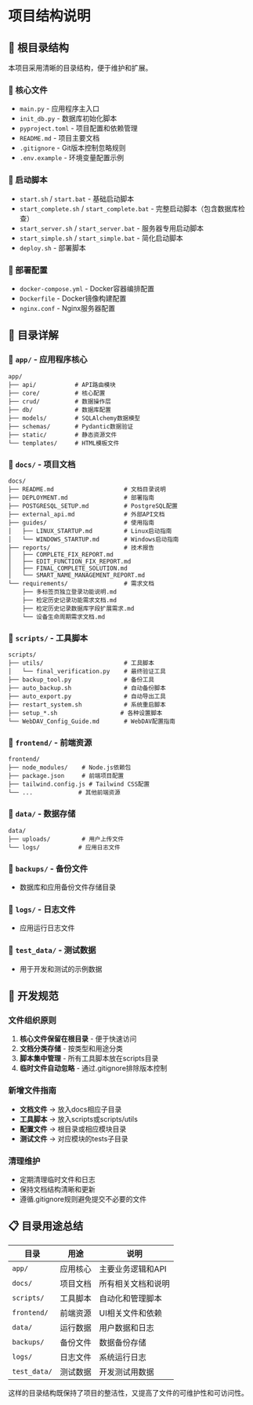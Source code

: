 # 项目结构说明

## 📁 根目录结构

本项目采用清晰的目录结构，便于维护和扩展。

### 🎯 核心文件
- `main.py` - 应用程序主入口
- `init_db.py` - 数据库初始化脚本
- `pyproject.toml` - 项目配置和依赖管理
- `README.md` - 项目主要文档
- `.gitignore` - Git版本控制忽略规则
- `.env.example` - 环境变量配置示例

### 🚀 启动脚本
- `start.sh` / `start.bat` - 基础启动脚本
- `start_complete.sh` / `start_complete.bat` - 完整启动脚本（包含数据库检查）
- `start_server.sh` / `start_server.bat` - 服务器专用启动脚本
- `start_simple.sh` / `start_simple.bat` - 简化启动脚本
- `deploy.sh` - 部署脚本

### 🐳 部署配置
- `docker-compose.yml` - Docker容器编排配置
- `Dockerfile` - Docker镜像构建配置
- `nginx.conf` - Nginx服务器配置

## 📁 目录详解

### 📂 `app/` - 应用程序核心
```
app/
├── api/           # API路由模块
├── core/          # 核心配置
├── crud/          # 数据操作层
├── db/            # 数据库配置
├── models/        # SQLAlchemy数据模型
├── schemas/       # Pydantic数据验证
├── static/        # 静态资源文件
└── templates/     # HTML模板文件
```

### 📂 `docs/` - 项目文档
```
docs/
├── README.md                    # 文档目录说明
├── DEPLOYMENT.md                # 部署指南
├── POSTGRESQL_SETUP.md          # PostgreSQL配置
├── external_api.md              # 外部API文档
├── guides/                      # 使用指南
│   ├── LINUX_STARTUP.md         # Linux启动指南
│   └── WINDOWS_STARTUP.md       # Windows启动指南
├── reports/                     # 技术报告
│   ├── COMPLETE_FIX_REPORT.md
│   ├── EDIT_FUNCTION_FIX_REPORT.md
│   ├── FINAL_COMPLETE_SOLUTION.md
│   └── SMART_NAME_MANAGEMENT_REPORT.md
└── requirements/                # 需求文档
    ├── 多标签页独立登录功能说明.md
    ├── 检定历史记录功能需求文档.md
    ├── 检定历史记录数据库字段扩展需求.md
    └── 设备生命周期需求文档.md
```

### 📂 `scripts/` - 工具脚本
```
scripts/
├── utils/                       # 工具脚本
│   └── final_verification.py    # 最终验证工具
├── backup_tool.py               # 备份工具
├── auto_backup.sh               # 自动备份脚本
├── auto_export.py               # 自动导出工具
├── restart_system.sh            # 系统重启脚本
├── setup_*.sh                  # 各种设置脚本
└── WebDAV_Config_Guide.md       # WebDAV配置指南
```

### 📂 `frontend/` - 前端资源
```
frontend/
├── node_modules/    # Node.js依赖包
├── package.json     # 前端项目配置
├── tailwind.config.js # Tailwind CSS配置
└── ...             # 其他前端资源
```

### 📂 `data/` - 数据存储
```
data/
├── uploads/         # 用户上传文件
└── logs/           # 应用日志文件
```

### 📂 `backups/` - 备份文件
- 数据库和应用备份文件存储目录

### 📂 `logs/` - 日志文件
- 应用运行日志文件

### 📂 `test_data/` - 测试数据
- 用于开发和测试的示例数据

## 🔧 开发规范

### 文件组织原则
1. **核心文件保留在根目录** - 便于快速访问
2. **文档分类存储** - 按类型和用途分类
3. **脚本集中管理** - 所有工具脚本放在scripts目录
4. **临时文件自动忽略** - 通过.gitignore排除版本控制

### 新增文件指南
- **文档文件** → 放入docs相应子目录
- **工具脚本** → 放入scripts或scripts/utils
- **配置文件** → 根目录或相应模块目录
- **测试文件** → 对应模块的tests子目录

### 清理维护
- 定期清理临时文件和日志
- 保持文档结构清晰和更新
- 遵循.gitignore规则避免提交不必要的文件

## 📋 目录用途总结

| 目录 | 用途 | 说明 |
|------|------|------|
| `app/` | 应用核心 | 主要业务逻辑和API |
| `docs/` | 项目文档 | 所有相关文档和说明 |
| `scripts/` | 工具脚本 | 自动化和管理脚本 |
| `frontend/` | 前端资源 | UI相关文件和依赖 |
| `data/` | 运行数据 | 用户数据和日志 |
| `backups/` | 备份文件 | 数据备份存储 |
| `logs/` | 日志文件 | 系统运行日志 |
| `test_data/` | 测试数据 | 开发测试用数据 |

这样的目录结构既保持了项目的整洁性，又提高了文件的可维护性和可访问性。